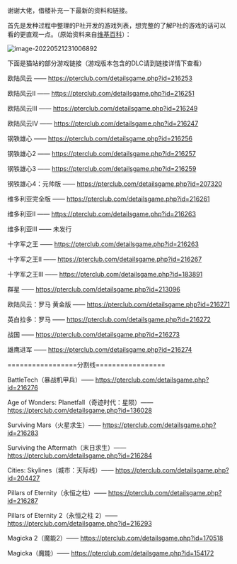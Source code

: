 谢谢大佬，借楼补充一下最新的资料和链接。



首先是发种过程中整理的P社开发的游戏列表，想完整的了解P社的游戏的话可以看的更直观一点。（原始资料来自[维基百科](https://en.wikipedia.org/wiki/List_of_Paradox_Interactive_games)）：

![image-20220521231006892](https://kiwi4814-1256211473.cos.ap-nanjing.myqcloud.com//imgimage-20220521231006892.png)



下面是猫站的部分游戏链接（游戏版本包含的DLC请到链接详情下查看）

欧陆风云 —— https://pterclub.com/detailsgame.php?id=216253

欧陆风云II —— https://pterclub.com/detailsgame.php?id=216251

欧陆风云III —— https://pterclub.com/detailsgame.php?id=216249

欧陆风云IV —— https://pterclub.com/detailsgame.php?id=216247

钢铁雄心 —— https://pterclub.com/detailsgame.php?id=216256

钢铁雄心2 —— https://pterclub.com/detailsgame.php?id=216257

钢铁雄心3 —— https://pterclub.com/detailsgame.php?id=216259

钢铁雄心4：元帅版 —— https://pterclub.com/detailsgame.php?id=207320

维多利亚完全版 —— https://pterclub.com/detailsgame.php?id=216261

维多利亚II —— https://pterclub.com/detailsgame.php?id=216263

维多利亚III —— 未发行

十字军之王 —— https://pterclub.com/detailsgame.php?id=216263

十字军之王II —— https://pterclub.com/detailsgame.php?id=216267

十字军之王III —— https://pterclub.com/detailsgame.php?id=183891

群星 —— https://pterclub.com/detailsgame.php?id=213096

欧陆风云：罗马 黄金版 —— https://pterclub.com/detailsgame.php?id=216271

英白拉多：罗马 —— https://pterclub.com/detailsgame.php?id=216272

战国 —— https://pterclub.com/detailsgame.php?id=216273

雄鹰进军 —— https://pterclub.com/detailsgame.php?id=216274

=================分割线=================

BattleTech（暴战机甲兵）—— https://pterclub.com/detailsgame.php?id=216276

Age of Wonders: Planetfall（奇迹时代：星陨）—— https://pterclub.com/detailsgame.php?id=136028

Surviving Mars（火星求生）—— https://pterclub.com/detailsgame.php?id=216283

Surviving the Aftermath（末日求生）—— https://pterclub.com/detailsgame.php?id=216284

Cities: Skylines（城市：天际线）—— https://pterclub.com/detailsgame.php?id=204427

Pillars of Eternity（永恒之柱）—— https://pterclub.com/detailsgame.php?id=216287

Pillars of Eternity 2（永恒之柱 2）—— https://pterclub.com/detailsgame.php?id=216293

Magicka 2（魔能2）—— https://pterclub.com/detailsgame.php?id=170518

Magicka（魔能）—— https://pterclub.com/detailsgame.php?id=154172


